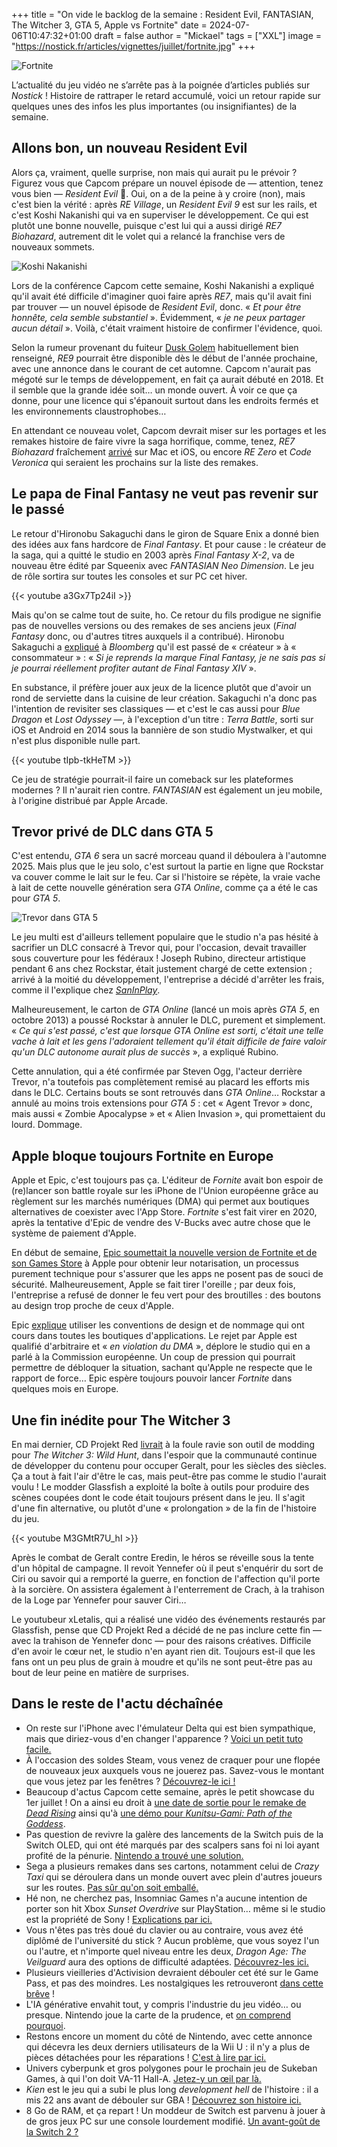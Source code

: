 +++
title = "On vide le backlog de la semaine : Resident Evil, FANTASIAN, The Witcher 3, GTA 5, Apple vs Fortnite"
date = 2024-07-06T10:47:32+01:00
draft = false
author = "Mickael"
tags = ["XXL"]
image = "https://nostick.fr/articles/vignettes/juillet/fortnite.jpg"
+++

![Fortnite](fortnite.jpg "La journée portes ouvertes du club de paintball a un peu dégénéré.") 

L’actualité du jeu vidéo ne s’arrête pas à la poignée d’articles publiés sur *Nostick* ! Histoire de rattraper le retard accumulé, voici un retour rapide sur quelques unes des infos les plus importantes (ou insignifiantes) de la semaine.

## Allons bon, un nouveau Resident Evil

Alors ça, vraiment, quelle surprise, non mais qui aurait pu le prévoir ? Figurez vous que Capcom prépare un nouvel épisode de — attention, tenez vous bien — *Resident Evil* 🤯. Oui, on a de la peine à y croire (non), mais c'est bien la vérité : après *RE Village*, un *Resident Evil 9* est sur les rails, et c'est Koshi Nakanishi qui va en superviser le développement. Ce qui est plutôt une bonne nouvelle, puisque c'est lui qui a aussi dirigé *RE7 Biohazard*, autrement dit le volet qui a relancé la franchise vers de nouveaux sommets.

![Koshi Nakanishi](resident-evil-9.jpg "C'est Koshi Nakanishi qui l'a dit.") 

Lors de la conférence Capcom cette semaine, Koshi Nakanishi a expliqué qu'il avait été difficile d'imaginer quoi faire après *RE7*, mais qu'il avait fini par trouver — un nouvel épisode de *Resident Evil*, donc. « *Et pour être honnête, cela semble substantiel* ». Évidemment, « *je ne peux partager aucun détail* ». Voilà, c'était vraiment histoire de confirmer l'évidence, quoi.

Selon la rumeur provenant du fuiteur [Dusk Golem](https://x.com/AestheticGamer1/status/1786276564080144817) habituellement bien renseigné, *RE9* pourrait être disponible dès le début de l'année prochaine, avec une annonce dans le courant de cet automne. Capcom n'aurait pas mégoté sur le temps de développement, en fait ça aurait débuté en 2018. Et il semble que la grande idée soit… un monde ouvert. À voir ce que ça donne, pour une licence qui s'épanouit surtout dans les endroits fermés et les environnements claustrophobes…

En attendant ce nouveau volet, Capcom devrait miser sur les portages et les remakes histoire de faire vivre la saga horrifique, comme, tenez, *RE7 Biohazard* fraîchement [arrivé](https://www.igen.fr/app-store/2024/07/resident-evil-7-est-desormais-disponible-sympa-sur-mac-du-mieux-sur-iphone-15-pro-144533) sur Mac et iOS, ou encore *RE Zero* et *Code Veronica* qui seraient les prochains sur la liste des remakes.

## Le papa de Final Fantasy ne veut pas revenir sur le passé

Le retour d'Hironobu Sakaguchi dans le giron de Square Enix a donné bien des idées aux fans hardcore de *Final Fantasy*. Et pour cause : le créateur de la saga, qui a quitté le studio en 2003 après *Final Fantasy X-2*, va de nouveau être édité par Squeenix avec *FANTASIAN Neo Dimension*. Le jeu de rôle sortira sur toutes les consoles et sur PC cet hiver.

{{< youtube a3Gx7Tp24iI >}} 

Mais qu'on se calme tout de suite, ho. Ce retour du fils prodigue ne signifie pas de nouvelles versions ou des remakes de ses anciens jeux (*Final Fantasy* donc, ou d'autres titres auxquels il a contribué). Hironobu Sakaguchi a [expliqué](https://www.bloomberg.com/news/newsletters/2024-07-03/-final-fantasy-creator-hironobu-sakaguchi-reunites-with-square-enix?srnd=technology-vp) à *Bloomberg* qu'il est passé de « créateur » à « consommateur » : « *Si je reprends la marque Final Fantasy, je ne sais pas si je pourrai réellement profiter autant de Final Fantasy XIV* ».

En substance, il préfère jouer aux jeux de la licence plutôt que d'avoir un rond de serviette dans la cuisine de leur création. Sakaguchi n'a donc pas l'intention de revisiter ses classiques — et c'est le cas aussi pour *Blue Dragon* et *Lost Odyssey* —, à l'exception d'un titre : *Terra Battle*, sorti sur iOS et Android en 2014 sous la bannière de son studio Mystwalker, et qui n'est plus disponible nulle part. 

{{< youtube tIpb-tkHeTM >}} 

Ce jeu de stratégie pourrait-il faire un comeback sur les plateformes modernes ? Il n'aurait rien contre. *FANTASIAN* est également un jeu mobile, à l'origine distribué par Apple Arcade.

## Trevor privé de DLC dans GTA 5

C'est entendu, *GTA 6* sera un sacré morceau quand il déboulera à l'automne 2025. Mais plus que le jeu solo, c'est surtout la partie en ligne que Rockstar va couver comme le lait sur le feu. Car si l'histoire se répète, la vraie vache à lait de cette nouvelle génération sera *GTA Online*, comme ça a été le cas pour *GTA 5*.

![Trevor dans GTA 5](trevor-gta-5.jpg "Pas de bol Trevor.") 

Le jeu multi est d'ailleurs tellement populaire que le studio n'a pas hésité à sacrifier un DLC consacré à Trevor qui, pour l'occasion, devait travailler sous couverture pour les fédéraux ! Joseph Rubino, directeur artistique pendant 6 ans chez Rockstar, était justement chargé de cette extension ; arrivé à la moitié du développement, l'entreprise a décidé d'arrêter les frais, comme il l'explique chez *[SanInPlay](https://www.youtube.com/watch?v=Uikfph7oQoE)*.

Malheureusement, le carton de *GTA Online* (lancé un mois après *GTA 5*, en octobre 2013) a poussé Rockstar à annuler le DLC, purement et simplement. « *Ce qui s'est passé, c'est que lorsque GTA Online est sorti, c'était une telle vache à lait et les gens l'adoraient tellement qu'il était difficile de faire valoir qu'un DLC autonome aurait plus de succès* », a expliqué Rubino.

Cette annulation, qui a été confirmée par Steven Ogg, l'acteur derrière Trevor, n'a toutefois pas complètement remisé au placard les efforts mis dans le DLC. Certains bouts se sont retrouvés dans *GTA Online*… Rockstar a annulé au moins trois extensions pour *GTA 5* : cet « Agent Trevor » donc, mais aussi « Zombie Apocalypse » et « Alien Invasion », qui promettaient du lourd. Dommage.

## Apple bloque toujours Fortnite en Europe

Apple et Epic, c'est toujours pas ça. L'éditeur de *Fornite* avait bon espoir de (re)lancer son battle royale sur les iPhone de l'Union européenne grâce au règlement sur les marchés numériques (DMA) qui permet aux boutiques alternatives de coexister avec l'App Store. *Fortnite* s'est fait virer en 2020, après la tentative d'Epic de vendre des V-Bucks avec autre chose que le système de paiement d'Apple.

En début de semaine, [Epic soumettait la nouvelle version de Fortnite et de son Games Store](https://nostick.fr/articles/2024/juillet/0107-fortnite-epic-games-store-europe/) à Apple pour obtenir leur notarisation, un processus purement technique pour s'assurer que les apps ne posent pas de souci de sécurité. Malheureusement, Apple se fait tirer l'oreille ; par deux fois, l'entreprise a refusé de donner le feu vert pour des broutilles : des boutons au design trop proche de ceux d'Apple.

Epic [explique](https://x.com/EpicNewsroom/status/1809179985682325649) utiliser les conventions de design et de nommage qui ont cours dans toutes les boutiques d'applications. Le rejet par Apple est qualifié d'arbitraire et « *en violation du DMA* », déplore le studio qui en a parlé à la Commission européenne. Un coup de pression qui pourrait permettre de débloquer la situation, sachant qu'Apple ne respecte que le rapport de force… Epic espère toujours pouvoir lancer *Fortnite* dans quelques mois en Europe.

## Une fin inédite pour The Witcher 3

En mai dernier, CD Projekt Red [livrait](https://x.com/witchergame/status/1787802994773233878) à la foule ravie son outil de modding pour *The Witcher 3: Wild Hunt*, dans l'espoir que la communauté continue de développer du contenu pour occuper Geralt, pour les siècles des siècles. Ça a tout à fait l'air d'être le cas, mais peut-être pas comme le studio l'aurait voulu ! Le modder Glassfish a exploité la boîte à outils pour produire des scènes coupées dont le code était toujours présent dans le jeu. Il s'agit d'une fin alternative, ou plutôt d'une « prolongation » de la fin de l'histoire du jeu.

{{< youtube M3GMtR7U_hI >}} 

Après le combat de Geralt contre Eredin, le héros se réveille sous la tente d'un hôpital de campagne. Il revoit Yennefer où il peut s'enquérir du sort de Ciri ou savoir qui a remporté la guerre, en fonction de l'affection qu'il porte à la sorcière. On assistera également à l'enterrement de Crach, à la trahison de la Loge par Yennefer pour sauver Ciri… 

Le youtubeur xLetalis, qui a réalisé une vidéo des événements restaurés par Glassfish, pense que CD Projekt Red a décidé de ne pas inclure cette fin — avec la trahison de Yennefer donc — pour des raisons créatives. Difficile d'en avoir le cœur net, le studio n'en ayant rien dit. Toujours est-il que les fans ont un peu plus de grain à moudre et qu'ils ne sont peut-être pas au bout de leur peine en matière de surprises.

## Dans le reste de l'actu déchaînée

- On reste sur l'iPhone avec l'émulateur Delta qui est bien sympathique, mais que diriez-vous d'en changer l'apparence ? [Voici un petit tuto facile.](https://nostick.fr/articles/2024/juillet/0107-tuto-installer-un-skin-sur-delta/)
- À l'occasion des soldes Steam, vous venez de craquer pour une flopée de nouveaux jeux auxquels vous ne jouerez pas. Savez-vous le montant que vous jetez par les fenêtres ? [Découvrez-le ici !](https://nostick.fr/articles/2024/juillet/0107-jeux-steam-backlog-milliards/)
- Beaucoup d'actus Capcom cette semaine, après le petit showcase du 1er juillet ! On a ainsi eu droit à [une date de sortie pour le remake de *Dead Rising*](https://nostick.fr/articles/2024/juillet/0107-deluxe-remaster-dead-rising-rentree/) ainsi qu'à [une démo pour *Kunitsu-Gami: Path of the Goddess*](https://nostick.fr/articles/2024/juillet/0107-kunitsu-gami-path-of-the-goddess-demo-capcom/).
- Pas question de revivre la galère des lancements de la Switch puis de la Switch OLED, qui ont été marqués par des scalpers sans foi ni loi ayant profité de la pénurie. [Nintendo a trouvé une solution.](https://nostick.fr/articles/2024/juillet/0207-nintendo-switch-2-scalpers/)
- Sega a plusieurs remakes dans ses cartons, notamment celui de *Crazy Taxi* qui se déroulera dans un monde ouvert avec plein d'autres joueurs sur les routes. [Pas sûr qu'on soit emballé.](https://nostick.fr/articles/2024/juillet/0207-crazy-taxi-multijoueur-sega/)
- Hé non, ne cherchez pas, Insomniac Games n'a aucune intention de porter son hit Xbox *Sunset Overdrive* sur PlayStation… même si le studio est la propriété de Sony ! [Explications par ici.](https://nostick.fr/articles/2024/juillet/0207-sunset-overdrive-naarrivera-pas-de-sitot-sur-playstation/)
- Vous n'êtes pas très doué du clavier ou au contraire, vous avez été diplômé de l'université du stick ? Aucun problème, que vous soyez l'un ou l'autre, et n'importe quel niveau entre les deux, *Dragon Age: The Veilguard* aura des options de difficulté adaptées. [Découvrez-les ici.](https://nostick.fr/articles/2024/juillet/0307-dragon-age-the-veilguard-joueur-niveau-difficulte/)
- Plusieurs vieilleries d'Activision devraient débouler cet été sur le Game Pass, et pas des moindres. Les nostalgiques les retrouveront [dans cette brêve](https://nostick.fr/articles/2024/juillet/0307-crash-bandicoot-spyro-tony-hawk-game-pass/) !
- L'IA générative envahit tout, y compris l'industrie du jeu vidéo… ou presque. Nintendo joue la carte de la prudence, et [on comprend pourquoi](https://nostick.fr/articles/2024/juillet/0407-nintendo-ia-generative-developpement-jeux/).
- Restons encore un moment du côté de Nintendo, avec cette annonce qui décevra les deux derniers utilisateurs de la Wii U : il n'y a plus de pièces détachées pour les réparations ! [C'est à lire par ici.](https://nostick.fr/articles/2024/juillet/0406-derniers-clous-cercueil-wii-u/)
- Univers cyberpunk et gros polygones pour le prochain jeu de Sukeban Games, à qui l'on doit VA-11 Hall-A. [Jetez-y un œil par là.](https://nostick.fr/articles/2024/juillet/0407-createur-de-va11-halla-reviendra-bientot-parasite-eve/)
- *Kien* est le jeu qui a subi le plus long *development hell* de l'histoire : il a mis 22 ans avant de débouler sur GBA ! [Découvrez son histoire ici.](https://nostick.fr/articles/2024/juillet/0507-kien-gba/)
- 8 Go de RAM, et ça repart ! Un moddeur de Switch est parvenu à jouer à de gros jeux PC sur une console lourdement modifié. [Un avant-goût de la Switch 2 ?](https://nostick.fr/articles/2024/juillet/0507-switch-pro-jeux-pc/)